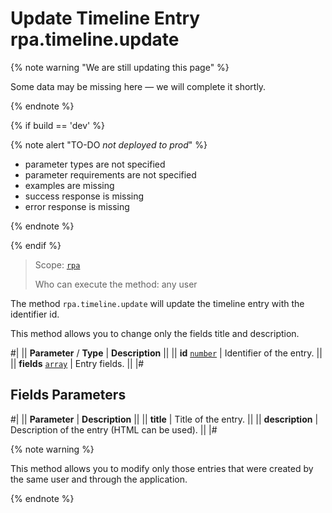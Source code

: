 # Update Timeline Entry rpa.timeline.update

{% note warning "We are still updating this page" %}

Some data may be missing here — we will complete it shortly.

{% endnote %}

{% if build == 'dev' %}

{% note alert "TO-DO _not deployed to prod_" %}

- parameter types are not specified
- parameter requirements are not specified
- examples are missing
- success response is missing
- error response is missing

{% endnote %}

{% endif %}

> Scope: [`rpa`](../../../scopes/permissions.md)
>
> Who can execute the method: any user

The method `rpa.timeline.update` will update the timeline entry with the identifier id.

This method allows you to change only the fields title and description.

#|
|| **Parameter** / **Type** | **Description** ||
|| **id** 
[`number`](../../../data-types.md) | Identifier of the entry. ||
|| **fields** 
[`array`](../../../data-types.md) | Entry fields. ||
|#

## Fields Parameters

#|
|| **Parameter** | **Description** ||
|| **title** | Title of the entry. ||
|| **description** | Description of the entry (HTML can be used). ||
|#

{% note warning %}

This method allows you to modify only those entries that were created by the same user and through the application.

{% endnote %}
